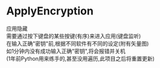 # ApplyEncryption
应用隐藏<br>
需要通过按下键盘的某些按键(有序)来进入应用(键盘监听)<br>
在输入正确"密钥"前,根据不同软件有不同的设定(附有矢量图)<br>
如1分钟内没有成功输入正确"密钥",将会报错并关机<br>
(1年前Python用来练手的,甚至没用遍历,此项目之后将重置更新)
